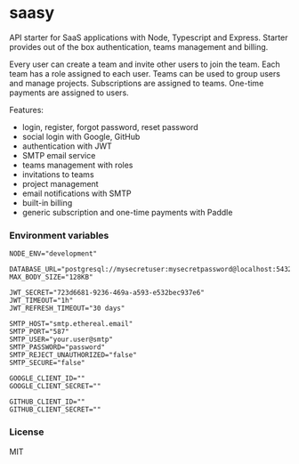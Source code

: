 # saasy

API starter for SaaS applications with Node, Typescript and Express. Starter provides out of the box authentication, teams management and billing.

Every user can create a team and invite other users to join the team. Each team has a role assigned to each user.
Teams can be used to group users and manage projects. Subscriptions are assigned to teams. One-time payments are assigned to users.

Features:
* login, register, forgot password, reset password
* social login with Google, GitHub
* authentication with JWT
* SMTP email service
* teams management with roles
* invitations to teams
* project management
* email notifications with SMTP
* built-in billing
* generic subscription and one-time payments with Paddle

### Environment variables
```shell
NODE_ENV="development"

DATABASE_URL="postgresql://mysecretuser:mysecretpassword@localhost:5432/mydb"
MAX_BODY_SIZE="128KB"

JWT_SECRET="723d6681-9236-469a-a593-e532bec937e6"
JWT_TIMEOUT="1h"
JWT_REFRESH_TIMEOUT="30 days"

SMTP_HOST="smtp.ethereal.email"
SMTP_PORT="587"
SMTP_USER="your.user@smtp"
SMTP_PASSWORD="password"
SMTP_REJECT_UNAUTHORIZED="false"
SMTP_SECURE="false"

GOOGLE_CLIENT_ID=""
GOOGLE_CLIENT_SECRET=""

GITHUB_CLIENT_ID=""
GITHUB_CLIENT_SECRET=""
```

### License
MIT